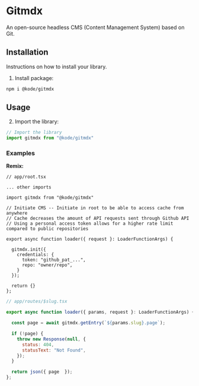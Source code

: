 # Gitmdx
An open-source headless CMS (Content Management System) based on Git.


## Installation
Instructions on how to install your library.

1. Install package:

```bash
npm i @kode/gitmdx
```

## Usage

2. Import the library:

```js
// Import the library
import gitmdx from "@kode/gitmdx"

```

### Examples 

**Remix:**
```JS
// app/root.tsx

... other imports 

import gitmdx from "@kode/gitmdx"

// Initiate CMS -- Initiate in root to be able to access cache from anywhere
// Cache decreases the amount of API requests sent through Github API
// Using a personal access token allows for a higher rate limit compared to public repositories

export async function loader({ request }: LoaderFunctionArgs) {

  gitmdx.init({
    credentials: {
      token: "github_pat_...",
      repo: "owner/repo",
    }
  });

  return {}
};

```

```js
// app/routes/$slug.tsx

export async function loader({ params, request }: LoaderFunctionArgs) {

  const page = await gitmdx.getEntry(`${params.slug}.page`);

  if (!page) {
    throw new Response(null, {
      status: 404,
      statusText: "Not Found",
    });
  }

  return json({ page  });
};

```
